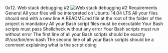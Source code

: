 0x12. Web stack debugging #2
![Web stack debugging #2](https://s3.amazonaws.com/intranet-projects-files/holbertonschool-sysadmin_devops/287/99littlebugsinthecode-holberton.jpg)
Requirements
General
All your files will be interpreted on Ubuntu 14.04 LTS
All your files should end with a new line
A README.md file at the root of the folder of the project is mandatory
All your Bash script files must be executable
Your Bash scripts must pass Shellcheck without any error
Your Bash scripts must run without error
The first line of all your Bash scripts should be exactly #!/usr/bin/env bash
The second line of all your Bash scripts should be a comment explaining what is the script doing
